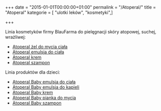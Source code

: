 +++
date = "2015-01-01T00:00:00+01:00"
permalink = "/Atoperal/"
title = "Atoperal"
kategorie = [ "ulotki leków", "kosmetyki",]

+++

Linia kosmetyków firmy BlauFarma do pielęgnacji skóry atopowej, suchej, wrażliwej:

-   [Atoperal żel do mycia ciała](/atopedia/Atoperal_żel_do_mycia_ciała "wikilink")
-   [Atoperal emulsja do ciała](/atopedia/Atoperal_emulsja_do_ciała "wikilink")
-   [Atoperal krem](/atopedia/Atoperal_krem "wikilink")
-   [Atoperal szampon](/atopedia/Atoperal_szampon "wikilink")

Linia produktów dla dzieci:

-   [Atoperal Baby emulsja do ciała](/atopedia/Atoperal_Baby_emulsja_do_ciała "wikilink")
-   [Atoperal Baby emulsja do kąpieli](/atopedia/Atoperal_Baby_emulsja_do_kąpieli "wikilink")
-   [Atoperal Baby krem](/atopedia/Atoperal_Baby_krem "wikilink")
-   [Atoperal Baby pianka do mycia](/atopedia/Atoperal_Baby_pianka_do_mycia "wikilink")
-   [Atoperal Baby szampon](/atopedia/Atoperal_Baby_szampon "wikilink")
